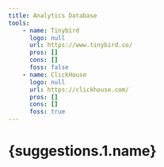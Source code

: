 ```yaml
---
title: Analytics Database
tools:
    - name: Tinybird
      logo: null
      url: https://www.tinybird.co/
      pros: []
      cons: []
      foss: false
    - name: ClickHouse
      logo: null
      url: https://clickhouse.com/
      pros: []
      cons: []
      foss: true
---
```


# {suggestions.1.name}